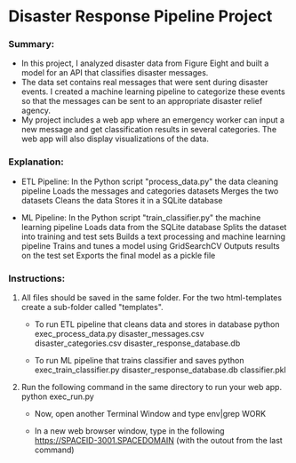 # Disaster Response Pipeline Project

### Summary:
- In this project, I analyzed disaster data from Figure Eight and built a model for an API that classifies disaster messages.
- The data set contains real messages that were sent during disaster events. I created a machine learning pipeline to categorize these events so that the messages can be sent to an appropriate disaster relief agency.
- My project includes a web app where an emergency worker can input a new message and get classification results in several categories. The web app will also display visualizations of the data.

### Explanation:
- ETL Pipeline: In the Python script "process_data.py" the data cleaning pipeline
	Loads the messages and categories datasets
	Merges the two datasets
	Cleans the data
	Stores it in a SQLite database

- ML Pipeline: In the Python script "train_classifier.py" the machine learning pipeline
	Loads data from the SQLite database
	Splits the dataset into training and test sets
	Builds a text processing and machine learning pipeline
	Trains and tunes a model using GridSearchCV
	Outputs results on the test set
	Exports the final model as a pickle file


### Instructions:
1. All files should be saved in the same folder. For the two html-templates create a sub-folder called "templates".

    - To run ETL pipeline that cleans data and stores in database
		python exec_process_data.py disaster_messages.csv disaster_categories.csv disaster_response_database.db
        
    - To run ML pipeline that trains classifier and saves
        python exec_train_classifier.py disaster_response_database.db classifier.pkl

2. Run the following command in the same directory to run your web app.
    python exec_run.py
    
    - Now, open another Terminal Window and type
    	env|grep WORK

	- In a new web browser window, type in the following
    	https://SPACEID-3001.SPACEDOMAIN
		(with the outout from the last command)
	
